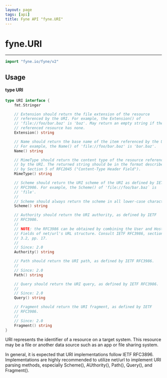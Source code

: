 ```yaml
---
layout: page
tags: [api]
title: Fyne API "fyne.URI"
---
```


# fyne.URI
---
```go
import "fyne.io/fyne/v2"
```

## Usage

#### type URI

```go
type URI interface {
	fmt.Stringer

	// Extension should return the file extension of the resource
	// referenced by the URI. For example, the Extension() of
	// 'file://foo/bar.baz' is 'baz'. May return an empty string if the
	// referenced resource has none.
	Extension() string

	// Name should return the base name of the item referenced by the URI.
	// For example, the Name() of 'file://foo/bar.baz' is 'bar.baz'.
	Name() string

	// MimeType should return the content type of the resource referenced
	// by the URI. The returned string should be in the format described
	// by Section 5 of RFC2045 ("Content-Type Header Field").
	MimeType() string

	// Scheme should return the URI scheme of the URI as defined by IETF
	// RFC3986. For example, the Scheme() of 'file://foo/bar.baz` is
	// 'file'.
	//
	// Scheme should always return the scheme in all lower-case characters.
	Scheme() string

	// Authority should return the URI authority, as defined by IETF
	// RFC3986.
	//
	// NOTE: the RFC3986 can be obtained by combining the User and Host
	// Fields of net/url's URL structure. Consult IETF RFC3986, section
	// 3.2, pp. 17.
	//
	// Since: 2.0
	Authority() string

	// Path should return the URI path, as defined by IETF RFC3986.
	//
	// Since: 2.0
	Path() string

	// Query should return the URI query, as defined by IETF RFC3986.
	//
	// Since: 2.0
	Query() string

	// Fragment should return the URI fragment, as defined by IETF
	// RFC3986.
	//
	// Since: 2.0
	Fragment() string
}
```

URI represents the identifier of a resource on a target system. This resource may be a file or another data source such as an app or file sharing system.

In general, it is expected that URI implementations follow IETF RFC3896. Implementations are highly recommended to utilize net/url to implement URI parsing methods, especially Scheme(), AUthority(), Path(), Query(), and Fragment().
